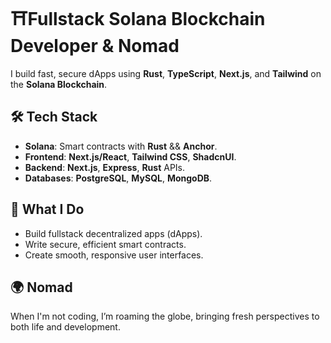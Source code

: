 # ⛩️**Fullstack Solana Blockchain Developer** & **Nomad**
I build fast, secure dApps using **Rust**, **TypeScript**, **Next.js**, and **Tailwind** on the **Solana Blockchain**.

## 🛠 **Tech Stack**

- **Solana**: Smart contracts with **Rust** && **Anchor**.
- **Frontend**: **Next.js/React**, **Tailwind CSS**, **ShadcnUI**.
- **Backend**: **Next.js**, **Express**, **Rust** APIs.
- **Databases**: **PostgreSQL**, **MySQL**, **MongoDB**.

## 🧠 **What I Do**

- Build fullstack decentralized apps (dApps).
- Write secure, efficient smart contracts.
- Create smooth, responsive user interfaces.

## 🌍 **Nomad**

When I'm not coding, I’m roaming the globe, bringing fresh perspectives to both life and development.
